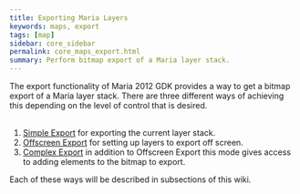 ```yaml
---
title: Exporting Maria Layers
keywords: maps, export
tags: [map]
sidebar: core_sidebar
permalink: core_maps_export.html
summary: Perform bitmap export of a Maria layer stack. 
---
```


The export functionality of Maria 2012 GDK provides a way to get a bitmap export of a Maria layer stack. There are three different ways of achieving this depending on the level of control that is desired.
 <br/><br/>
 1.  [Simple Export](./core_maps_export_simple.html) for exporting the current layer stack. <br/>
 2.  [Offscreen Export](./core_maps_export_offscreen.html) for setting up layers to export off screen. <br/>
 3.  [Complex Export](./core_maps_export_complex.html) in addition to Offscreen Export this mode gives access to adding elements to the bitmap to export. <br/>

Each of these ways will be described in subsections of this wiki.
